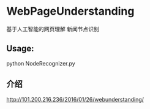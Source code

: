 # WebPageUnderstanding
基于人工智能的网页理解
新闻节点识别

## Usage:
python NodeRecognizer.py

## 介绍
http://101.200.216.236/2016/01/26/webunderstanding/
